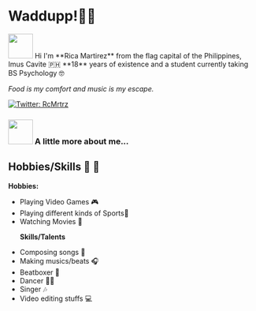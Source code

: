 # Waddupp!✌🏽
<img src="https://media.giphy.com/media/mGcNjsfWAjY5AEZNw6/giphy.gif" width="50">
Hi I'm **Rica Martirez** from the flag capital of the Philippines, Imus Cavite 🇵🇭  
**18** years of existence and a student currently taking BS Psychology 🤓 

_Food is my comfort and music is my escape._

[![Twitter: RcMrtrz](https://img.shields.io/twitter/follow/RcMrtrz?style=social)](https://twitter.com/RcMrtrz)



### <img src="https://media.giphy.com/media/VgCDAzcKvsR6OM0uWg/giphy.gif" width="50"> A little more about me...  
## Hobbies/Skills :book: :basketball:
**Hobbies:**
<ul> 
  <li> Playing Video Games  🎮  </li>  
  <li> Playing different kinds of Sports🏐 </li> 
  <li> Watching Movies 🎥  </li>
  
 **Skills/Talents** 
 <li> Composing songs 🎼 </li>
 <li> Making musics/beats 🎧 </li>
 <li> Beatboxer 🎤 </li>
 <li> Dancer 🕺🏽 </li>
 <li> Singer 🎶 </li>
 <li> Video editing stuffs 💻 </li> 
</ul> 
